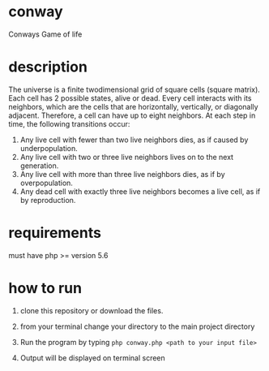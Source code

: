 # conway
Conways Game of life

# description
The universe is a finite twodimensional
grid of square cells (square matrix). Each cell has 2
possible states, alive or dead. Every cell interacts with its neighbors, which are the cells that are
horizontally, vertically, or diagonally adjacent. Therefore, a cell can have up to eight neighbors.
At each step in time, the following transitions occur:
1. Any live cell with fewer than two live neighbors dies, as if caused by underpopulation.
2. Any live cell with two or three live neighbors lives on to the next generation.
3. Any live cell with more than three live neighbors dies, as if by overpopulation.
4. Any dead cell with exactly three live neighbors becomes a live cell, as if by reproduction.

# requirements

must have php >= version 5.6

# how to run

1. clone this repository or download the files. 

2. from your terminal change your directory to the main project directory

3. Run the program by typing `php conway.php <path to your input file>` 

4. Output will be displayed on terminal screen


